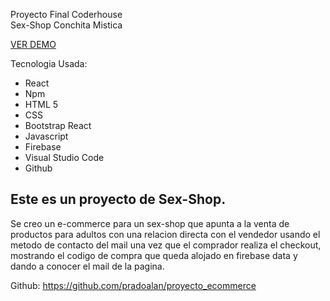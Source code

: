 Proyecto Final Coderhouse
<br>
Sex-Shop Conchita Mistica

[VER DEMO](https://conchitamisticasex.netlify.app/) 

Tecnologia Usada:

- React
- Npm
- HTML 5
- CSS
- Bootstrap React
- Javascript
- Firebase
- Visual Studio Code
- Github


## Este es un proyecto de Sex-Shop.

Se creo un e-commerce para un sex-shop que apunta a la venta de productos para adultos con una relacion directa con el vendedor usando el metodo de contacto del mail una vez que el comprador realiza el checkout, mostrando el codigo de compra que queda alojado en firebase data y dando a conocer el mail de la pagina.

Github: https://github.com/pradoalan/proyecto_ecommerce
